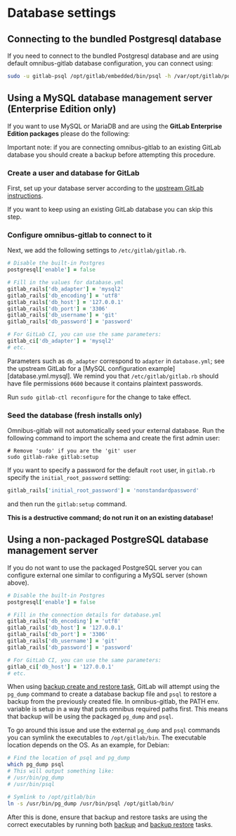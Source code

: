 # Database settings

## Connecting to the bundled Postgresql database

If you need to connect to the bundled Postgresql database and are using default omnibus-gitlab database configuration,
you can connect using:

```bash
sudo -u gitlab-psql /opt/gitlab/embedded/bin/psql -h /var/opt/gitlab/postgresql -d gitlabhq_production
```

## Using a MySQL database management server (Enterprise Edition only)

If you want to use MySQL or MariaDB and are using the **GitLab Enterprise Edition packages** please do the following:

Important note: if you are connecting omnibus-gitlab to an existing GitLab
database you should create a backup before attempting this procedure.

### Create a user and database for GitLab

First, set up your database server according to the [upstream GitLab
instructions](https://gitlab.com/gitlab-org/gitlab-ce/blob/master/doc/install/installation.md#5-database).

If you want to keep using an existing GitLab database you can skip this step.

### Configure omnibus-gitlab to connect to it

Next, we add the following settings to `/etc/gitlab/gitlab.rb`.

```ruby
# Disable the built-in Postgres
postgresql['enable'] = false

# Fill in the values for database.yml
gitlab_rails['db_adapter'] = 'mysql2'
gitlab_rails['db_encoding'] = 'utf8'
gitlab_rails['db_host'] = '127.0.0.1'
gitlab_rails['db_port'] = '3306'
gitlab_rails['db_username'] = 'git'
gitlab_rails['db_password'] = 'password'

# For GitLab CI, you can use the same parameters:
gitlab_ci['db_adapter'] = 'mysql2'
# etc.
```

Parameters such as `db_adapter` correspond to `adapter` in `database.yml`; see the upstream GitLab for a [MySQL configuration example][database.yml.mysql].
We remind you that `/etc/gitlab/gitlab.rb` should have file permissions `0600` because it contains plaintext passwords.

Run `sudo gitlab-ctl reconfigure` for the change to take effect.

### Seed the database (fresh installs only)

Omnibus-gitlab will not automatically seed your external database. Run the
following command to import the schema and create the first admin user:

```shell
# Remove 'sudo' if you are the 'git' user
sudo gitlab-rake gitlab:setup
```

If you want to specify a password for the default `root` user, in `gitlab.rb`
specify the `initial_root_password` setting:

```ruby
gitlab_rails['initial_root_password'] = 'nonstandardpassword'
```

and then run the `gitlab:setup` command.

**This is a destructive command; do not run it on an existing database!**

## Using a non-packaged PostgreSQL database management server

If you do not want to use the packaged PostgreSQL server you can configure external one similar to configuring a MySQL server (shown above).

```ruby
# Disable the built-in Postgres
postgresql['enable'] = false

# Fill in the connection details for database.yml
gitlab_rails['db_encoding'] = 'utf8'
gitlab_rails['db_host'] = '127.0.0.1'
gitlab_rails['db_port'] = '3306'
gitlab_rails['db_username'] = 'git'
gitlab_rails['db_password'] = 'password'

# For GitLab CI, you can use the same parameters:
gitlab_ci['db_host'] = '127.0.0.1'
# etc.
```

When using [backup create and restore task](http://doc.gitlab.com/ce/raketasks/backup_restore.html#create-a-backup-of-the-gitlab-system), GitLab will attempt using the `pg_dump` command to create a database backup file and `psql` to restore a backup from the previously created file. In omnibus-gitlab, the PATH env. variable is setup in a way that puts omnibus required paths first. This means that backup will be using the packaged `pg_dump` and `psql`.

To go around this issue and use the external `pg_dump` and `psql` commands you can symlink the executables to `/opt/gitlab/bin`. The executable location depends on the OS. As an example, for Debian:

```bash
# Find the location of psql and pg_dump
which pg_dump psql
# This will output something like:
# /usr/bin/pg_dump
# /usr/bin/psql

# Symlink to /opt/gitlab/bin
ln -s /usr/bin/pg_dump /usr/bin/psql /opt/gitlab/bin/
```
After this is done, ensure that backup and restore tasks are using the correct executables by running both [backup](http://doc.gitlab.com/ce/raketasks/backup_restore.html#create-a-backup-of-the-gitlab-system) and [backup restore](http://doc.gitlab.com/ce/raketasks/backup_restore.html#omnibus-installations) tasks.

